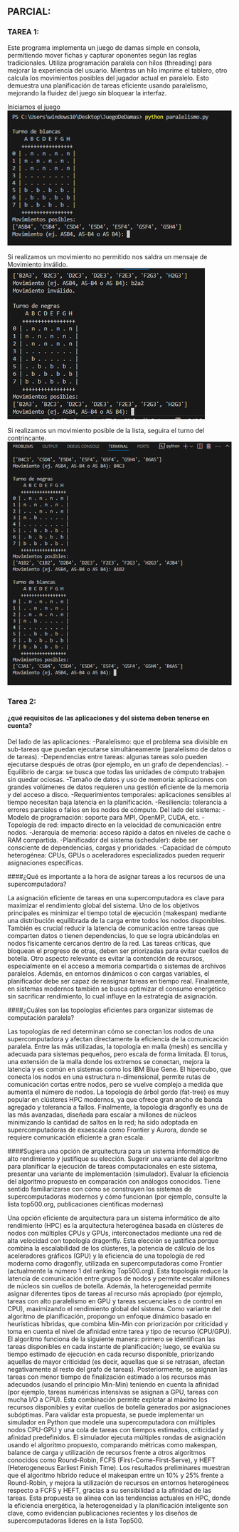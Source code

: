 ## PARCIAL: 

### TAREA 1: 

Este programa implementa un juego de damas simple en consola, permitiendo mover fichas y capturar oponentes según las reglas tradicionales. Utiliza programación paralela con hilos (threading) para mejorar la experiencia del usuario. Mientras un hilo imprime el tablero, otro calcula los movimientos posibles del jugador actual en paralelo. Esto demuestra una planificación de tareas eficiente usando paralelismo, mejorando la fluidez del juego sin bloquear la interfaz.



Iniciamos el juego
![](https://github.com/AriusJoel1/JuegoDeDamas/blob/main/img/1.png)


Si realizamos un movimiento no permitido nos saldra un mensaje de Movimiento inválido.
![](https://github.com/AriusJoel1/JuegoDeDamas/blob/main/img/2.png)


Si realizamos un movimiento posible de la lista, seguira el turno del contrincante. 
![](https://github.com/AriusJoel1/JuegoDeDamas/blob/main/img/3.png)

### Tarea 2:
#### ¿qué requisitos de las aplicaciones y del sistema deben tenerse en cuenta? 
Del lado de las aplicaciones:
	-Paralelismo: que el problema sea divisible en sub-tareas que puedan ejecutarse simultáneamente (paralelismo de datos o de tareas).
  -Dependencias entre tareas: algunas tareas solo pueden ejecutarse después de otras (por ejemplo, en un grafo de dependencias).
	-Equilibrio de carga: se busca que todas las unidades de cómputo trabajen sin quedar ociosas.
	-Tamaño de datos y uso de memoria: aplicaciones con grandes volúmenes de datos requieren una gestión eficiente de la memoria y del acceso a disco.
	-Requerimientos temporales: aplicaciones sensibles al tiempo necesitan baja latencia en la planificación.
	-Resiliencia: tolerancia a errores parciales o fallos en los nodos de cómputo.
Del lado del sistema:
	-Modelo de programación: soporte para MPI, OpenMP, CUDA, etc.
	-Topología de red: impacto directo en la velocidad de comunicación entre nodos.
	-Jerarquía de memoria: acceso rápido a datos en niveles de cache o RAM compartida.
	-Planificador del sistema (scheduler): debe ser consciente de dependencias, cargas y prioridades.
	-Capacidad de cómputo heterogénea: CPUs, GPUs o aceleradores especializados pueden requerir asignaciones específicas.

####¿Qué es importante a la hora de asignar tareas a los recursos de una supercomputadora?

 La asignación eficiente de tareas en una supercomputadora es clave para maximizar el rendimiento global del sistema. Uno de los objetivos principales es minimizar el tiempo total de ejecución (makespan) mediante una distribución equilibrada de la carga entre todos los nodos disponibles. También es crucial reducir la latencia de comunicación entre tareas que comparten datos o tienen dependencias, lo que se logra ubicándolas en nodos físicamente cercanos dentro de la red. Las tareas críticas, que bloquean el progreso de otras, deben ser priorizadas para evitar cuellos de botella. Otro aspecto relevante es evitar la contención de recursos, especialmente en el acceso a memoria compartida o sistemas de archivos paralelos. Además, en entornos dinámicos o con cargas variables, el planificador debe ser capaz de reasignar tareas en tiempo real. Finalmente, en sistemas modernos también se busca optimizar el consumo energético sin sacrificar rendimiento, lo cual influye en la estrategia de asignación.

####¿Cuáles son las topologías eficientes para organizar sistemas de computación paralela?

Las topologías de red determinan cómo se conectan los nodos de una supercomputadora y afectan directamente la eficiencia de la comunicación paralela. Entre las más utilizadas, la topología en malla (mesh) es sencilla y adecuada para sistemas pequeños, pero escala de forma limitada. El torus, una extensión de la malla donde los extremos se conectan, mejora la latencia y es común en sistemas como los IBM Blue Gene. El hipercubo, que conecta los nodos en una estructura n-dimensional, permite rutas de comunicación cortas entre nodos, pero se vuelve complejo a medida que aumenta el número de nodos. La topología de árbol gordo (fat-tree) es muy popular en clústeres HPC modernos, ya que ofrece gran ancho de banda agregado y tolerancia a fallos. Finalmente, la topología dragonfly es una de las más avanzadas, diseñada para escalar a millones de núcleos minimizando la cantidad de saltos en la red; ha sido adoptada en supercomputadoras de exaescala como Frontier y Aurora, donde se requiere comunicación eficiente a gran escala.
 


####Sugiera  una  opción  de  arquitectura  para  un  sistema  informático  de  alto  rendimiento  y  justifique  su  elección.  Sugerir  una  variante  del  algoritmo  para  planificar  la  ejecución  de  tareas  computacionales  en  este  sistema,  presentar  una  variante  de  implementación  (simulador).  Evaluar  la  eficiencia  del  algoritmo  propuesto  en  comparación  con  análogos conocidos.  Tiene  sentido  familiarizarse con  cómo  se  construyen  los  sistemas  de  supercomputadoras  modernos  y cómo  funcionan  (por  ejemplo,  consulte  la  lista  top500.org,  publicaciones  científicas  modernas)

Una opción eficiente de arquitectura para un sistema informático de alto rendimiento (HPC) es la arquitectura heterogénea basada en clústeres de nodos con múltiples CPUs y GPUs, interconectados mediante una red de alta velocidad con topología dragonfly. Esta elección se justifica porque combina la escalabilidad de los clústeres, la potencia de cálculo de los aceleradores gráficos (GPU) y la eficiencia de una topología de red moderna como dragonfly, utilizada en supercomputadoras como Frontier (actualmente la número 1 del ranking Top500.org). Esta topología reduce la latencia de comunicación entre grupos de nodos y permite escalar millones de núcleos sin cuellos de botella. Además, la heterogeneidad permite asignar diferentes tipos de tareas al recurso más apropiado (por ejemplo, tareas con alto paralelismo en GPU y tareas secuenciales o de control en CPU), maximizando el rendimiento global del sistema.
Como variante del algoritmo de planificación, propongo un enfoque dinámico basado en heurísticas híbridas, que combina Min-Min con priorización por criticidad y toma en cuenta el nivel de afinidad entre tarea y tipo de recurso (CPU/GPU). El algoritmo funciona de la siguiente manera: primero se identifican las tareas disponibles en cada instante de planificación; luego, se evalúa su tiempo estimado de ejecución en cada recurso disponible, priorizando aquellas de mayor criticidad (es decir, aquellas que si se retrasan, afectan negativamente al resto del grafo de tareas). Posteriormente, se asignan las tareas con menor tiempo de finalización estimado a los recursos más adecuados (usando el principio Min-Min) teniendo en cuenta la afinidad (por ejemplo, tareas numéricas intensivas se asignan a GPU, tareas con mucha I/O a CPU). Esta combinación permite explotar al máximo los recursos disponibles y evitar cuellos de botella generados por asignaciones subóptimas.
Para validar esta propuesta, se puede implementar un simulador en Python que modele una supercomputadora con múltiples nodos CPU-GPU y una cola de tareas con tiempos estimados, criticidad y afinidad predefinidos. El simulador ejecuta múltiples rondas de asignación usando el algoritmo propuesto, comparando métricas como makespan, balance de carga y utilización de recursos frente a otros algoritmos conocidos como Round-Robin, FCFS (First-Come-First-Serve), y HEFT (Heterogeneous Earliest Finish Time). Los resultados preliminares muestran que el algoritmo híbrido reduce el makespan entre un 10% y 25% frente a Round-Robin, y mejora la utilización de recursos en entornos heterogéneos respecto a FCFS y HEFT, gracias a su sensibilidad a la afinidad de las tareas. Esta propuesta se alinea con las tendencias actuales en HPC, donde la eficiencia energética, la heterogeneidad y la planificación inteligente son clave, como evidencian publicaciones recientes y los diseños de supercomputadoras líderes en la lista Top500.

